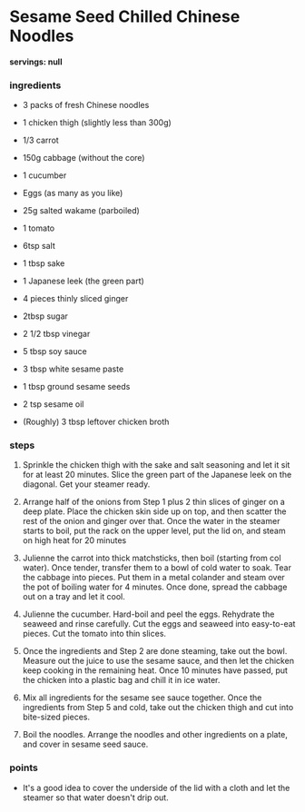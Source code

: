# Sesame Seed Chilled Chinese Noodles
#### servings: null
### ingredients
- 3 packs of fresh Chinese noodles
- 1 chicken thigh (slightly less than 300g)
- 1/3 carrot
- 150g cabbage (without the core)
- 1 cucumber
- Eggs (as many as you like)
- 25g salted wakame (parboiled)
- 1 tomato

- 6tsp salt
- 1 tbsp sake
- 1 Japanese leek (the green part)
- 4 pieces thinly sliced ginger

- 2tbsp sugar
- 2 1/2 tbsp vinegar
- 5 tbsp soy sauce
- 3 tbsp white sesame paste
- 1 tbsp ground sesame seeds
- 2 tsp sesame oil
- (Roughly) 3 tbsp leftover chicken broth

### steps
1. Sprinkle the chicken thigh with the sake and salt seasoning and let it sit for at least 20 minutes. Slice the green part of the Japanese leek on the diagonal. Get your steamer ready.

2. Arrange half of the onions from Step 1 plus 2 thin slices of ginger on a deep plate. Place the chicken skin side up on top, and then scatter the rest of the onion and ginger over that. Once the water in the steamer starts to boil, put the rack on the upper level, put the lid on, and steam on high heat for 20 minutes

3. Julienne the carrot into thick matchsticks, then boil (starting from col water). Once tender, transfer them to a bowl of cold water to soak. Tear the cabbage into pieces. Put them in a metal colander and steam over the pot of boiling water for 4 minutes. Once done, spread the cabbage out on a tray and let it cool.

4. Julienne the cucumber. Hard-boil and peel the eggs. Rehydrate the seaweed and rinse carefully. Cut the eggs and seaweed into easy-to-eat pieces. Cut the tomato into thin slices.

5. Once the ingredients and Step 2 are done steaming, take out the bowl. Measure out the juice to use the sesame sauce, and then let the chicken keep cooking in the remaining heat. Once 10 minutes have passed, put the chicken into a plastic bag and chill it in ice water.

6. Mix all ingredients for the sesame see sauce together. Once the ingredients from Step 5 and cold, take out the chicken thigh and cut into bite-sized pieces.

7. Boil the noodles. Arrange the noodles and other ingredients on a plate, and cover in sesame seed sauce.


### points
- It's a good idea to cover the underside of the lid with a cloth and let the steamer so that water doesn't drip out.
